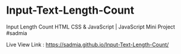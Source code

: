# Input-Text-Length-Count
Input Length Count HTML CSS & JavaScript | JavaScript Mini Project #sadmia

Live View Link : https://sadmia.github.io/Input-Text-Length-Count/
